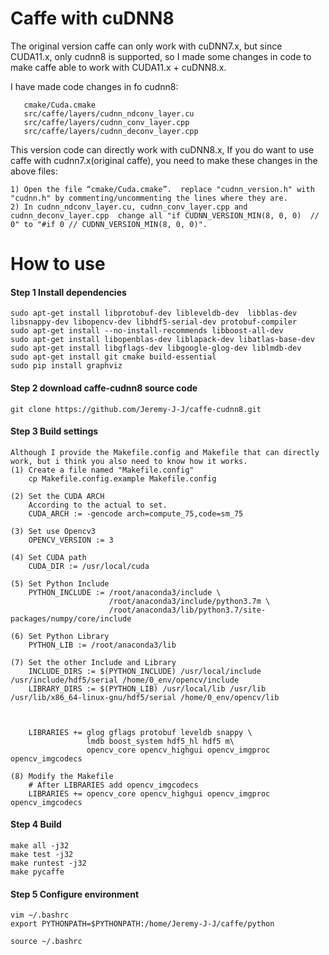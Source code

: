 # Caffe with cuDNN8
The original version caffe can only work with cuDNN7.x, but since CUDA11.x, only cudnn8 is supported, so I made some changes in code to make caffe able to work with CUDA11.x + cuDNN8.x.

I have made code changes in fo cudnn8:

       cmake/Cuda.cmake
       src/caffe/layers/cudnn_ndconv_layer.cu
       src/caffe/layers/cudnn_conv_layer.cpp
       src/caffe/layers/cudnn_deconv_layer.cpp

This version code can directly work with cuDNN8.x, If you do want to use caffe with cudnn7.x(original caffe), you need to make these changes in the above files:

    1) Open the file “cmake/Cuda.cmake”.  replace "cudnn_version.h" with "cudnn.h" by commenting/uncommenting the lines where they are.
    2) In cudnn_ndconv_layer.cu, cudnn_conv_layer.cpp and cudnn_deconv_layer.cpp  change all "if CUDNN_VERSION_MIN(8, 0, 0)  // 0" to "#if 0 // CUDNN_VERSION_MIN(8, 0, 0)".


# How to use
#### Step 1 Install dependencies
	sudo apt-get install libprotobuf-dev libleveldb-dev  libblas-dev libsnappy-dev libopencv-dev libhdf5-serial-dev protobuf-compiler
	sudo apt-get install --no-install-recommends libboost-all-dev
	sudo apt-get install libopenblas-dev liblapack-dev libatlas-base-dev
	sudo apt-get install libgflags-dev libgoogle-glog-dev liblmdb-dev
	sudo apt-get install git cmake build-essential
	sudo pip install graphviz	


#### Step 2 download caffe-cudnn8 source code
	git clone https://github.com/Jeremy-J-J/caffe-cudnn8.git
	
	
#### Step 3 Build settings
	Although I provide the Makefile.config and Makefile that can directly work, but i think you also need to know how it works.
	(1) Create a file named "Makefile.config"
		cp Makefile.config.example Makefile.config
	
	(2) Set the CUDA ARCH
		According to the actual to set.
		CUDA_ARCH := -gencode arch=compute_75,code=sm_75
		
	(3) Set use Opencv3
		OPENCV_VERSION := 3
		
	(4) Set CUDA path
		CUDA_DIR := /usr/local/cuda
		
	(5) Set Python Include
		PYTHON_INCLUDE := /root/anaconda3/include \
						  /root/anaconda3/include/python3.7m \
						  /root/anaconda3/lib/python3.7/site-packages/numpy/core/include
	
	(6) Set Python Library
		PYTHON_LIB := /root/anaconda3/lib
		
	(7) Set the other Include and Library
		INCLUDE_DIRS := $(PYTHON_INCLUDE) /usr/local/include /usr/include/hdf5/serial /home/0_env/opencv/include
		LIBRARY_DIRS := $(PYTHON_LIB) /usr/local/lib /usr/lib /usr/lib/x86_64-linux-gnu/hdf5/serial /home/0_env/opencv/lib
 
                        

		LIBRARIES += glog gflags protobuf leveldb snappy \
					 lmdb boost_system hdf5_hl hdf5 m\
					 opencv_core opencv_highgui opencv_imgproc opencv_imgcodecs
	
	(8) Modify the Makefile
		# After LIBRARIES add opencv_imgcodecs
		LIBRARIES += opencv_core opencv_highgui opencv_imgproc opencv_imgcodecs
		
		
#### Step 4 Build
	make all -j32
	make test -j32
	make runtest -j32
	make pycaffe
	

#### Step 5 Configure environment
	vim ~/.bashrc
	export PYTHONPATH=$PYTHONPATH:/home/Jeremy-J-J/caffe/python
	
	source ~/.bashrc




